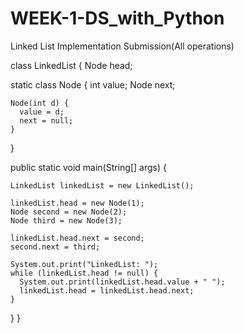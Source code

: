 # WEEK-1-DS_with_Python
Linked List Implementation Submission(All operations)

class LinkedList {
  Node head;

static class Node {
    int value;
  Node next;

    Node(int d) {
      value = d;
      next = null;
    }
  }

  public static void main(String[] args) {
  
    LinkedList linkedList = new LinkedList();
    
    linkedList.head = new Node(1);
    Node second = new Node(2);
    Node third = new Node(3);
    
    linkedList.head.next = second;
    second.next = third;
    
    System.out.print("LinkedList: ");
    while (linkedList.head != null) {
      System.out.print(linkedList.head.value + " ");
      linkedList.head = linkedList.head.next;
    }
  }
}
